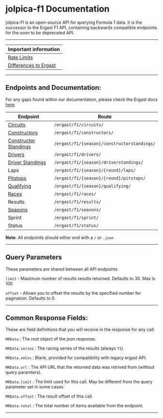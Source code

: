 # jolpica-f1 Documentation

jolpica-f1 is an open-source API for querying Formula 1 data. It is the successor to the Ergast F1 API, containing backwards compatible endpoints for the soon to be deprecated API.

---
| Important information
|-
| [Rate Limits](/docs/rate_limits.md)
| [Differences to Ergast](/docs/ergast_differences.md)

---

## Endpoints and Documentation:
For any gaps found within our documentation, please check the Ergast docs [here](http://ergast.com/mrd/). 

| Endpoint                                              | Route |
|-----                                                  |-----|
| [Circuits](/docs/endpoints/circuits.md)               | `/ergast/f1/circuits/`|
| [Constructors](/docs/endpoints/constructors.md)       | `/ergast/f1/constructors/` |
| [Constructor Standings](/docs/endpoints/constructorStandings.md)  | `/ergast/f1/{season}/constructorstandings/` |
| [Drivers](/docs/endpoints/drivers.md)                 | `/ergast/f1/drivers/` |
| [Driver Standings](/docs/endpoints/driverStandings.md)| `/ergast/f1/{season}/driverstandings/` |
| Laps                                                  | `/ergast/f1/{season}/{round}/laps/` |
| [Pitstops](/docs/endpoints/pitstops.md)               | `/ergast/f1/{season}/{round}/pitstops/` |
| [Qualifying](/docs/endpoints/qualifying)              | `/ergast/f1/{season}/qualifying/` |
| [Races](/docs/endpoitns/races.md)                     | `/ergast/f1/races/` |
| Results                                               | `/ergast/f1/results/` |
| [Seasons](/docs/endpoints/seasons.md)                 | `/ergast/f1/seasons/` |
| Sprint                                                | `/ergast/f1/sprint/` |
| Status                                                |  `/ergast/f1/status/` |

**Note**: All endpoints should either end with a `/` or `.json`

---

## Query Parameters

These parameters are shared between all API endpoints

`limit` - Maximum number of results results returned. Defaults to 30. Max is 100

`offset` - Allows you to offset the results by the specified number for pagination. Defaults to 0.

---

## Common Response Fields:

These are field definitions that you will receive in the response for any call:

`MRData` : The root object of the json response.

`MRData.series` : The racing series of the results (always `f1`).

`MRData.xmlns` : Blank, provided for compatibility with legacy ergast API.

`MRData.url` : The API URL that the returned data was retrived from (without query paramters).

`MRData.limit` : The limit used for this call. May be different from the query parameter set in some cases.

`MRData.offset` : The result offset of this call.

`MRData.total` : The total number of items available from the endpoint.

---
